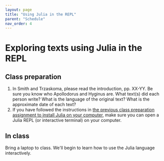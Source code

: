 ```yaml
---
layout: page
title: "Using Julia in the REPL"
parent: "Schedule"
nav_order: 4
---
```


# Exploring texts using Julia in the REPL


## Class preparation

1. In Smith and Trzaskoma, please read the introduction, pp. XX-YY. Be sure you know who Apollodorus and Hyginus are.  What text(s) did each person write? What is the language of the original text?  What is the approximate date of each text?
2. If you have followed the instructions in [the previous class preparation assignment to install Julia on your computer](../content+tech1/), make sure you can open a Julia REPL (or interactive terminal) on your computer.


## In class

Bring a laptop to class.  We'll begin to learn how to use the Julia language interactively.